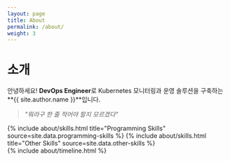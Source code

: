 ```yaml
---
layout: page
title: About
permalink: /about/
weight: 3
---
```


# **소개**

안녕하세요! **DevOps Engineer**로 Kubernetes 모니터링과 운영 솔루션을 구축하는 **{{ site.author.name }}**입니다.

> *"뭐라구 한 줄 적어야 할지 모르겠다"*

<div class="row">
{% include about/skills.html title="Programming Skills" source=site.data.programming-skills %}
{% include about/skills.html title="Other Skills" source=site.data.other-skills %}
</div>

<div class="row">
{% include about/timeline.html %}
</div>